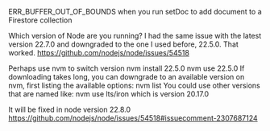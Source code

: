 
ERR_BUFFER_OUT_OF_BOUNDS when you run setDoc to add document to a Firestore collection

Which version of Node are you running? I had the same issue with the latest version 22.7.0 and downgraded to the one I used before, 22.5.0. That worked.
https://github.com/nodejs/node/issues/54518

Perhaps use nvm to switch version
nvm install 22.5.0
nvm use 22.5.0
If downloading takes long, you can downgrade to an available version on nvm, first listing the available options: nvm list 
You could use other versions that are named like: nvm use lts/iron  which is version 20.17.0

It will be fixed in node version 22.8.0
https://github.com/nodejs/node/issues/54518#issuecomment-2307687124
